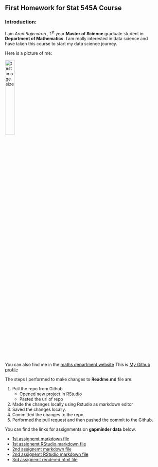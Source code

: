 ## First Homework for Stat 545A Course 

### Introduction: 

I am *Arun Rajendran* , 1<sup>st</sup> year **Master of Science** graduate student in **Department of Mathematics**. I am really interested in data science and have taken this course to start my data science journey.

Here is a picture of me:    

<img src="https://scontent-sea1-1.xx.fbcdn.net/v/t1.0-9/19731902_643866702474532_7771855317205421459_n.jpg?oh=858aadb47965de8c264a8ea08ee15013&oe=5A4504B6" alt="test image size" height="25%" width="25%">

<br/>

You can also find me in the [maths department website](https://www.math.ubc.ca/People/gallery.shtml?group=Graduate+Students)
This is [My Github profile](https://github.com/abishekarun) 

The steps I performed to make changes to **Readme.md** file  are:

1. Pull the repo from Github
    + Opened new project in RStudio 
    + Pasted the url of repo  
2. Made the changes locally using Rstudio as markdown editor
3. Saved the changes locally.
4. Committed the changes to the repo.
5. Performed the pull request and then pushed the commit to the Github.

You can find the links for assignments on __gapminder data__ below.
+ [1st assignemt markdown file ](https://github.com/abishekarun/STAT545-hw-rajendran-arun/blob/master/hw01/hw01_gapminder.md) 
+ [1st assignemt RStudio markdown file ](https://github.com/abishekarun/STAT545-hw-rajendran-arun/blob/master/hw01/hw01_gapminder.Rmd)
+ [2nd assignemt markdown file](https://github.com/abishekarun/STAT545-hw-rajendran-arun/blob/master/hw02/hw02_gapminder.md)
+ [2nd assignemt RStudio markdown file](https://github.com/abishekarun/STAT545-hw-rajendran-arun/blob/master/hw02/hw02_gapminder.Rmd) 
+ [3rd assignemt rendered html file](http://htmlpreview.github.com/?https://github.com/abishekarun/STAT545-hw-rajendran-arun/blob/master/hw03/hw03_gapminder.html) 

